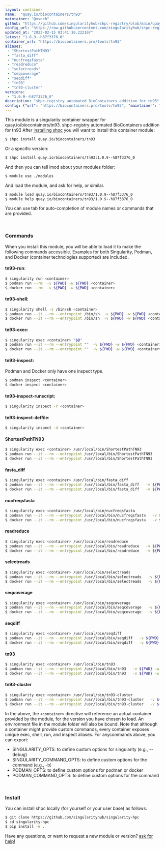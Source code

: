 ```yaml
---
layout: container
name:  "quay.io/biocontainers/tn93"
maintainer: "@vsoch"
github: "https://github.com/singularityhub/shpc-registry/blob/main/quay.io/biocontainers/tn93/container.yaml"
config_url: "https://raw.githubusercontent.com/singularityhub/shpc-registry/main/quay.io/biocontainers/tn93/container.yaml"
updated_at: "2023-02-15 03:41:10.222107"
latest: "1.0.9--h87f3376_0"
container_url: "https://biocontainers.pro/tools/tn93"
aliases:
 - "ShortestPathTN93"
 - "fasta_diff"
 - "nucfreqsfasta"
 - "readreduce"
 - "selectreads"
 - "seqcoverage"
 - "seqdiff"
 - "tn93"
 - "tn93-cluster"
versions:
 - "1.0.9--h87f3376_0"
description: "shpc-registry automated BioContainers addition for tn93"
config: {"url": "https://biocontainers.pro/tools/tn93", "maintainer": "@vsoch", "description": "shpc-registry automated BioContainers addition for tn93", "latest": {"1.0.9--h87f3376_0": "sha256:424dbe9f31de15de37e3b5b91daa8770450eae97c241fc9a1197d4b410f7b9e9"}, "tags": {"1.0.9--h87f3376_0": "sha256:424dbe9f31de15de37e3b5b91daa8770450eae97c241fc9a1197d4b410f7b9e9"}, "docker": "quay.io/biocontainers/tn93", "aliases": {"ShortestPathTN93": "/usr/local/bin/ShortestPathTN93", "fasta_diff": "/usr/local/bin/fasta_diff", "nucfreqsfasta": "/usr/local/bin/nucfreqsfasta", "readreduce": "/usr/local/bin/readreduce", "selectreads": "/usr/local/bin/selectreads", "seqcoverage": "/usr/local/bin/seqcoverage", "seqdiff": "/usr/local/bin/seqdiff", "tn93": "/usr/local/bin/tn93", "tn93-cluster": "/usr/local/bin/tn93-cluster"}}
---
```


This module is a singularity container wrapper for quay.io/biocontainers/tn93.
shpc-registry automated BioContainers addition for tn93
After [installing shpc](#install) you will want to install this container module:


```bash
$ shpc install quay.io/biocontainers/tn93
```

Or a specific version:

```bash
$ shpc install quay.io/biocontainers/tn93:1.0.9--h87f3376_0
```

And then you can tell lmod about your modules folder:

```bash
$ module use ./modules
```

And load the module, and ask for help, or similar.

```bash
$ module load quay.io/biocontainers/tn93/1.0.9--h87f3376_0
$ module help quay.io/biocontainers/tn93/1.0.9--h87f3376_0
```

You can use tab for auto-completion of module names or commands that are provided.

<br>

### Commands

When you install this module, you will be able to load it to make the following commands accessible.
Examples for both Singularity, Podman, and Docker (container technologies supported) are included.

#### tn93-run:

```bash
$ singularity run <container>
$ podman run --rm  -v ${PWD} -w ${PWD} <container>
$ docker run --rm  -v ${PWD} -w ${PWD} <container>
```

#### tn93-shell:

```bash
$ singularity shell -s /bin/sh <container>
$ podman run --it --rm --entrypoint /bin/sh  -v ${PWD} -w ${PWD} <container>
$ docker run --it --rm --entrypoint /bin/sh  -v ${PWD} -w ${PWD} <container>
```

#### tn93-exec:

```bash
$ singularity exec <container> "$@"
$ podman run --it --rm --entrypoint ""  -v ${PWD} -w ${PWD} <container> "$@"
$ docker run --it --rm --entrypoint ""  -v ${PWD} -w ${PWD} <container> "$@"
```

#### tn93-inspect:

Podman and Docker only have one inspect type.

```bash
$ podman inspect <container>
$ docker inspect <container>
```

#### tn93-inspect-runscript:

```bash
$ singularity inspect -r <container>
```

#### tn93-inspect-deffile:

```bash
$ singularity inspect -d <container>
```


#### ShortestPathTN93

```bash
$ singularity exec <container> /usr/local/bin/ShortestPathTN93
$ podman run --it --rm --entrypoint /usr/local/bin/ShortestPathTN93   -v ${PWD} -w ${PWD} <container> -c " $@"
$ docker run --it --rm --entrypoint /usr/local/bin/ShortestPathTN93   -v ${PWD} -w ${PWD} <container> -c " $@"
```


#### fasta_diff

```bash
$ singularity exec <container> /usr/local/bin/fasta_diff
$ podman run --it --rm --entrypoint /usr/local/bin/fasta_diff   -v ${PWD} -w ${PWD} <container> -c " $@"
$ docker run --it --rm --entrypoint /usr/local/bin/fasta_diff   -v ${PWD} -w ${PWD} <container> -c " $@"
```


#### nucfreqsfasta

```bash
$ singularity exec <container> /usr/local/bin/nucfreqsfasta
$ podman run --it --rm --entrypoint /usr/local/bin/nucfreqsfasta   -v ${PWD} -w ${PWD} <container> -c " $@"
$ docker run --it --rm --entrypoint /usr/local/bin/nucfreqsfasta   -v ${PWD} -w ${PWD} <container> -c " $@"
```


#### readreduce

```bash
$ singularity exec <container> /usr/local/bin/readreduce
$ podman run --it --rm --entrypoint /usr/local/bin/readreduce   -v ${PWD} -w ${PWD} <container> -c " $@"
$ docker run --it --rm --entrypoint /usr/local/bin/readreduce   -v ${PWD} -w ${PWD} <container> -c " $@"
```


#### selectreads

```bash
$ singularity exec <container> /usr/local/bin/selectreads
$ podman run --it --rm --entrypoint /usr/local/bin/selectreads   -v ${PWD} -w ${PWD} <container> -c " $@"
$ docker run --it --rm --entrypoint /usr/local/bin/selectreads   -v ${PWD} -w ${PWD} <container> -c " $@"
```


#### seqcoverage

```bash
$ singularity exec <container> /usr/local/bin/seqcoverage
$ podman run --it --rm --entrypoint /usr/local/bin/seqcoverage   -v ${PWD} -w ${PWD} <container> -c " $@"
$ docker run --it --rm --entrypoint /usr/local/bin/seqcoverage   -v ${PWD} -w ${PWD} <container> -c " $@"
```


#### seqdiff

```bash
$ singularity exec <container> /usr/local/bin/seqdiff
$ podman run --it --rm --entrypoint /usr/local/bin/seqdiff   -v ${PWD} -w ${PWD} <container> -c " $@"
$ docker run --it --rm --entrypoint /usr/local/bin/seqdiff   -v ${PWD} -w ${PWD} <container> -c " $@"
```


#### tn93

```bash
$ singularity exec <container> /usr/local/bin/tn93
$ podman run --it --rm --entrypoint /usr/local/bin/tn93   -v ${PWD} -w ${PWD} <container> -c " $@"
$ docker run --it --rm --entrypoint /usr/local/bin/tn93   -v ${PWD} -w ${PWD} <container> -c " $@"
```


#### tn93-cluster

```bash
$ singularity exec <container> /usr/local/bin/tn93-cluster
$ podman run --it --rm --entrypoint /usr/local/bin/tn93-cluster   -v ${PWD} -w ${PWD} <container> -c " $@"
$ docker run --it --rm --entrypoint /usr/local/bin/tn93-cluster   -v ${PWD} -w ${PWD} <container> -c " $@"
```



In the above, the `<container>` directive will reference an actual container provided
by the module, for the version you have chosen to load. An environment file in the
module folder will also be bound. Note that although a container
might provide custom commands, every container exposes unique exec, shell, run, and
inspect aliases. For anycommands above, you can export:

 - SINGULARITY_OPTS: to define custom options for singularity (e.g., --debug)
 - SINGULARITY_COMMAND_OPTS: to define custom options for the command (e.g., -b)
 - PODMAN_OPTS: to define custom options for podman or docker
 - PODMAN_COMMAND_OPTS: to define custom options for the command

<br>

### Install

You can install shpc locally (for yourself or your user base) as follows:

```bash
$ git clone https://github.com/singularityhub/singularity-hpc
$ cd singularity-hpc
$ pip install -e .
```

Have any questions, or want to request a new module or version? [ask for help!](https://github.com/singularityhub/singularity-hpc/issues)